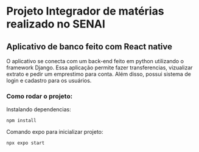 # Projeto Integrador de matérias realizado no SENAI

## Aplicativo de banco feito com React native
O aplicativo se conecta com um back-end feito em python utilizando o framework Django.
Essa aplicação permite fazer transferencias, vizualizar extrato e pedir um emprestimo para conta. Além disso, possui sistema de login e cadastro para os usuários.

### Como rodar o projeto:
Instalando dependencias:
```
npm install
```
Comando expo para inicializar projeto:
```
npx expo start
```
